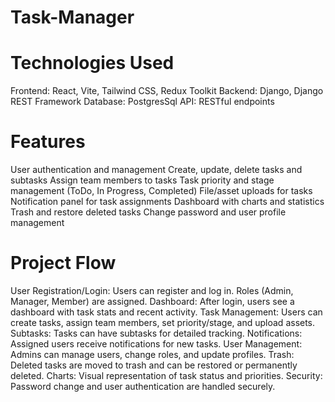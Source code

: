 # Task-Manager

# Technologies Used
Frontend: React, Vite, Tailwind CSS, Redux Toolkit
Backend: Django, Django REST Framework
Database: PostgresSql
API: RESTful endpoints

# Features
User authentication and management
Create, update, delete tasks and subtasks
Assign team members to tasks
Task priority and stage management (ToDo, In Progress, Completed)
File/asset uploads for tasks
Notification panel for task assignments
Dashboard with charts and statistics
Trash and restore deleted tasks
Change password and user profile management

# Project Flow
User Registration/Login: Users can register and log in. Roles (Admin, Manager, Member) are assigned.
Dashboard: After login, users see a dashboard with task stats and recent activity.
Task Management: Users can create tasks, assign team members, set priority/stage, and upload assets.
Subtasks: Tasks can have subtasks for detailed tracking.
Notifications: Assigned users receive notifications for new tasks.
User Management: Admins can manage users, change roles, and update profiles.
Trash: Deleted tasks are moved to trash and can be restored or permanently deleted.
Charts: Visual representation of task status and priorities.
Security: Password change and user authentication are handled securely.

